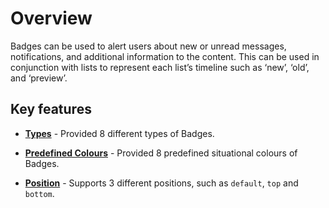 # Overview

Badges can be used to alert users about new or unread messages, notifications, and additional information
to the content. This can be used in conjunction with lists to represent each list’s timeline such as ‘new’,
‘old’, and ‘preview’.

## Key features

* **[Types](./types#badge-types)** - Provided 8 different types of Badges.

* **[Predefined Colours](./types#badge-styles)** - Provided 8 predefined situational colours of Badges.

* **[Position](./types#position)** - Supports 3 different positions, such as `default`,
`top` and `bottom`.